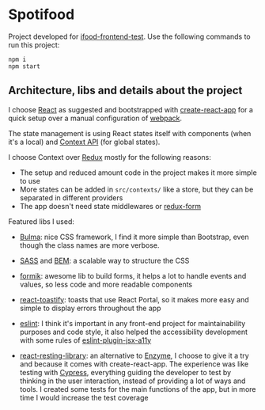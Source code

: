 # Spotifood

Project developed for [ifood-frontend-test](https://github.com/ifood/ifood-frontend-test). Use the following commands to run this project:

```
npm i
npm start
```

## Architecture, libs and details about the project

I choose [React](https://reactjs.org/) as suggested and bootstrapped with [create-react-app](https://github.com/facebook/create-react-app) for a quick setup over a manual configuration of [webpack](https://webpack.js.org/).

The state management is using React states itself with components (when it's a local) and [Context API](https://reactjs.org/docs/context.html) (for global states).

I choose Context over [Redux](https://redux.js.org/) mostly for the following reasons:

- The setup and reduced amount code in the project makes it more simple to use
- More states can be added in `src/contexts/` like a store, but they can be separated in different providers
- The app doesn't need state middlewares or [redux-form](https://redux-form.com/)

Featured libs I used:

- [Bulma](https://bulma.io/): nice CSS framework, I find it more simple than Bootstrap, even though the class names are more verbose.

- [SASS](https://sass-lang.com/guide) and [BEM](http://getbem.com/introduction/): a scalable way to structure the CSS

- [formik](https://github.com/jaredpalmer/formik): awesome lib to build forms, it helps a lot to handle events and values, so less code and more readable components

- [react-toastify](https://github.com/fkhadra/react-toastify): toasts that use React Portal, so it makes more easy and simple to display errors throughout the app

- [eslint](https://eslint.org/): I think it's important in any front-end project for maintainability purposes and code style, it also helped the accessibility development with some rules of [eslint-plugin-jsx-a11y](https://www.npmjs.com/package/eslint-plugin-jsx-a11y)

- [react-resting-library](https://testing-library.com/): an alternative to [Enzyme](https://github.com/airbnb/enzyme), I choose to give it a try and because it comes with create-react-app. The experience was like testing with [Cypress](https://www.cypress.io/), everything guiding the developer to test by thinking in the user interaction, instead of providing a lot of ways and tools. I created some tests for the main functions of the app, but in more time I would increase the test coverage
